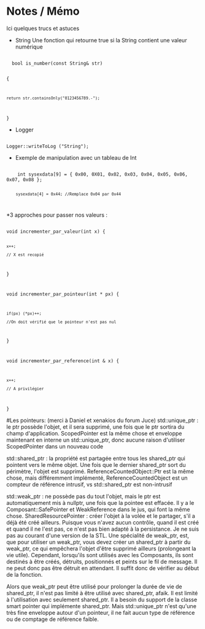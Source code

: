 # Notes / Mémo
Ici quelques trucs et astuces 

* String
  Une fonction qui retourne true si la String contient une valeur numérique
  
<code>
  bool is_number(const String& str)
  
{

	return str.containsOnly("0123456789.-");
	
}
</code>

* Logger
  
<code>
Logger::writeToLog ("String"); </code>  

* Exemple de manipulation avec un tableau de Int

<code>
    int sysexdata[9] = { 0x00, 0X01, 0x02, 0x03, 0x04, 0x05, 0x06, 0x07, 0x08 };
	
        sysexdata[4] = 0x44; //Remplace 0x04 par 0x44 
</code>
  
*3 approches pour passer nos valeurs :

<code>
void incrementer_par_valeur(int x) { 
	
    x++;
    
    // X est recopié
} 

void incrementer_par_pointeur(int * px) { 

    if(px) (*px)++; 
    
    //On doit vérifié que le pointeur n'est pas nul
} 

void incrementer_par_reference(int & x) { 

    x++; 
    
    // A privilégier
} 
</code>


#Les pointeurs: (merci à Daniel et xenakios du forum Juce)
std::unique_ptr : le ptr possède l'objet, et il sera supprimé, une fois que le ptr sortira du champ d'application. ScopedPointer est la même chose et enveloppe maintenant en interne un std::unique_ptr, donc aucune raison d'utiliser ScopedPointer dans un nouveau code

std::shared_ptr : la propriété est partagée entre tous les shared_ptr qui pointent vers le même objet. Une fois que le dernier shared_ptr sort du périmètre, l'objet est supprimé. ReferenceCountedObject::Ptr est la même chose, mais différemment implémenté, ReferenceCountedObject est un compteur de référence intrusif, vs std::shared_ptr est non-intrusif

std::weak_ptr : ne possède pas du tout l'objet, mais le ptr est automatiquement mis à nullptr, une fois que la pointee est effacée. Il y a le Composant::SafePointer et WeakReference dans le jus, qui font la même chose.
SharedResourcePointer : créer l'objet à la volée et le partager, s'il a déjà été créé ailleurs. Puisque vous n'avez aucun contrôle, quand il est créé et quand il ne l'est pas, ce n'est pas bien adapté à la persistance. Je ne suis pas au courant d'une version de la STL.
Une spécialité de weak_ptr, est, que pour utiliser un weak_ptr, vous devez créer un shared_ptr à partir du weak_ptr, ce qui empêchera l'objet d'être supprimé ailleurs (prolongeant la vie utile).
Cependant, lorsqu'ils sont utilisés avec les Composants, ils sont destinés à être créés, détruits, positionnés et peints sur le fil de message. Il ne peut donc pas être détruit en attendant. Il suffit donc de vérifier au début de la fonction.

Alors que weak_ptr peut être utilisé pour prolonger la durée de vie de shared_ptr, il n'est pas limité à être utilisé avec shared_ptr, afaik.
Il est limité à l'utilisation avec seulement shared_ptr. Il a besoin du support de la classe smart pointer qui implémente shared_ptr. Mais std::unique_ptr n'est qu'une très fine enveloppe autour d'un pointeur, il ne fait aucun type de référence ou de comptage de référence faible.

